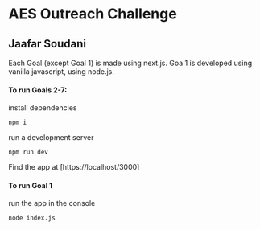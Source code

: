 # AES Outreach Challenge 
## Jaafar Soudani

Each Goal (except Goal 1) is made using next.js. 
Goa 1 is developed using vanilla javascript, using node.js. 

#### To run Goals 2-7: 
install dependencies
```
npm i
```
run a development server
```
npm run dev
```
Find the app at [https://localhost/3000]


#### To run Goal 1
run the app in the console
```
node index.js
```